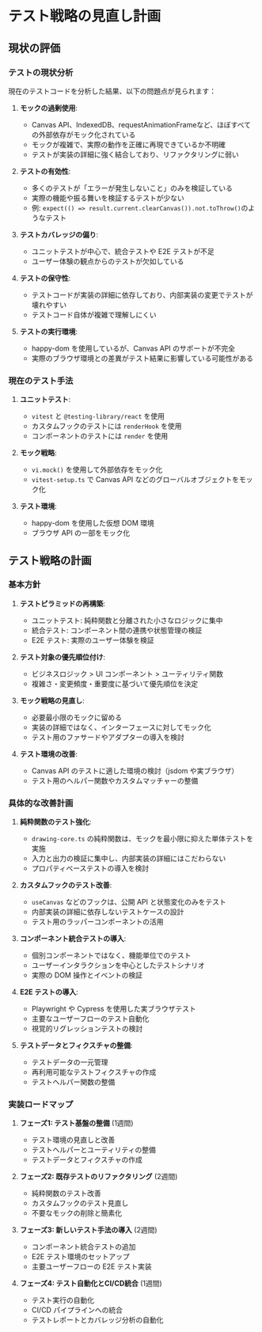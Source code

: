 # テスト戦略の見直し計画

## 現状の評価

### テストの現状分析

現在のテストコードを分析した結果、以下の問題点が見られます：

1. **モックの過剰使用**:
   - Canvas API、IndexedDB、requestAnimationFrameなど、ほぼすべての外部依存がモック化されている
   - モックが複雑で、実際の動作を正確に再現できているか不明確
   - テストが実装の詳細に強く結合しており、リファクタリングに弱い

2. **テストの有効性**:
   - 多くのテストが「エラーが発生しないこと」のみを検証している
   - 実際の機能や振る舞いを検証するテストが少ない
   - 例: `expect(() => result.current.clearCanvas()).not.toThrow()`のようなテスト

3. **テストカバレッジの偏り**:
   - ユニットテストが中心で、統合テストや E2E テストが不足
   - ユーザー体験の観点からのテストが欠如している

4. **テストの保守性**:
   - テストコードが実装の詳細に依存しており、内部実装の変更でテストが壊れやすい
   - テストコード自体が複雑で理解しにくい

5. **テストの実行環境**:
   - happy-dom を使用しているが、Canvas API のサポートが不完全
   - 実際のブラウザ環境との差異がテスト結果に影響している可能性がある

### 現在のテスト手法

1. **ユニットテスト**:
   - `vitest` と `@testing-library/react` を使用
   - カスタムフックのテストには `renderHook` を使用
   - コンポーネントのテストには `render` を使用

2. **モック戦略**:
   - `vi.mock()` を使用して外部依存をモック化
   - `vitest-setup.ts` で Canvas API などのグローバルオブジェクトをモック化

3. **テスト環境**:
   - happy-dom を使用した仮想 DOM 環境
   - ブラウザ API の一部をモック化

## テスト戦略の計画

### 基本方針

1. **テストピラミッドの再構築**:
   - ユニットテスト: 純粋関数と分離された小さなロジックに集中
   - 統合テスト: コンポーネント間の連携や状態管理の検証
   - E2E テスト: 実際のユーザー体験を検証

2. **テスト対象の優先順位付け**:
   - ビジネスロジック > UI コンポーネント > ユーティリティ関数
   - 複雑さ・変更頻度・重要度に基づいて優先順位を決定

3. **モック戦略の見直し**:
   - 必要最小限のモックに留める
   - 実装の詳細ではなく、インターフェースに対してモック化
   - テスト用のファサードやアダプターの導入を検討

4. **テスト環境の改善**:
   - Canvas API のテストに適した環境の検討（jsdom や実ブラウザ）
   - テスト用のヘルパー関数やカスタムマッチャーの整備

### 具体的な改善計画

1. **純粋関数のテスト強化**:
   - `drawing-core.ts` の純粋関数は、モックを最小限に抑えた単体テストを実施
   - 入力と出力の検証に集中し、内部実装の詳細にはこだわらない
   - プロパティベーステストの導入を検討

2. **カスタムフックのテスト改善**:
   - `useCanvas` などのフックは、公開 API と状態変化のみをテスト
   - 内部実装の詳細に依存しないテストケースの設計
   - テスト用のラッパーコンポーネントの活用

3. **コンポーネント統合テストの導入**:
   - 個別コンポーネントではなく、機能単位でのテスト
   - ユーザーインタラクションを中心としたテストシナリオ
   - 実際の DOM 操作とイベントの検証

4. **E2E テストの導入**:
   - Playwright や Cypress を使用した実ブラウザテスト
   - 主要なユーザーフローのテスト自動化
   - 視覚的リグレッションテストの検討

5. **テストデータとフィクスチャの整備**:
   - テストデータの一元管理
   - 再利用可能なテストフィクスチャの作成
   - テストヘルパー関数の整備

### 実装ロードマップ

1. **フェーズ1: テスト基盤の整備** (1週間)
   - テスト環境の見直しと改善
   - テストヘルパーとユーティリティの整備
   - テストデータとフィクスチャの作成

2. **フェーズ2: 既存テストのリファクタリング** (2週間)
   - 純粋関数のテスト改善
   - カスタムフックのテスト見直し
   - 不要なモックの削除と簡素化

3. **フェーズ3: 新しいテスト手法の導入** (2週間)
   - コンポーネント統合テストの追加
   - E2E テスト環境のセットアップ
   - 主要ユーザーフローの E2E テスト実装

4. **フェーズ4: テスト自動化とCI/CD統合** (1週間)
   - テスト実行の自動化
   - CI/CD パイプラインへの統合
   - テストレポートとカバレッジ分析の自動化 